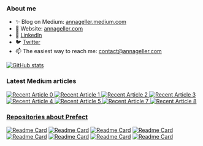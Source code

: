 ### About me

- ✨ Blog on Medium: [annageller.medium.com](https://annageller.medium.com/)
- 🤖 Website: [annageller.com](http://annageller.com/) 
- 💼 [LinkedIn](https://www.linkedin.com/in/anna-geller-12a86811a/)
- 🐦 [Twitter](https://twitter.com/anna__geller)
- 📫 The easiest way to reach me: contact@annageller.com 


[![GitHub stats](https://github-readme-stats.vercel.app/api?username=anna-geller&count_private=true&show_icons=true&theme=radical&hide_rank=false)](https://github.com/anuraghazra/github-readme-stats)


### Latest Medium articles
<a target="_blank" href="https://github-readme-medium-recent-article.vercel.app/medium/@annageller/0"><img src="https://github-readme-medium-recent-article.vercel.app/medium/@annageller/0" alt="Recent Article 0">
<a target="_blank" href="https://github-readme-medium-recent-article.vercel.app/medium/@annageller/1"><img src="https://github-readme-medium-recent-article.vercel.app/medium/@annageller/1" alt="Recent Article 1">
<a target="_blank" href="https://github-readme-medium-recent-article.vercel.app/medium/@annageller/2"><img src="https://github-readme-medium-recent-article.vercel.app/medium/@annageller/2" alt="Recent Article 2">
<a target="_blank" href="https://github-readme-medium-recent-article.vercel.app/medium/@annageller/3"><img src="https://github-readme-medium-recent-article.vercel.app/medium/@annageller/3" alt="Recent Article 3">
<a target="_blank" href="https://github-readme-medium-recent-article.vercel.app/medium/@annageller/4"><img src="https://github-readme-medium-recent-article.vercel.app/medium/@annageller/4" alt="Recent Article 4">
<a target="_blank" href="https://github-readme-medium-recent-article.vercel.app/medium/@annageller/5"><img src="https://github-readme-medium-recent-article.vercel.app/medium/@annageller/5" alt="Recent Article 5">
<a target="_blank" href="https://github-readme-medium-recent-article.vercel.app/medium/@annageller/7"><img src="https://github-readme-medium-recent-article.vercel.app/medium/@annageller/7" alt="Recent Article 7">
<a target="_blank" href="https://github-readme-medium-recent-article.vercel.app/medium/@annageller/8"><img src="https://github-readme-medium-recent-article.vercel.app/medium/@annageller/8" alt="Recent Article 8">
    
### Repositories about Prefect
[![Readme Card](https://github-readme-stats.vercel.app/api/pin/?username=anna-geller&repo=prefect-deployment-patterns)](https://github.com/anna-geller/prefect-deployment-patterns)
[![Readme Card](https://github-readme-stats.vercel.app/api/pin/?username=anna-geller&repo=dataflow-ops)](https://github.com/anna-geller/dataflow-ops)
[![Readme Card](https://github-readme-stats.vercel.app/api/pin/?username=anna-geller&repo=dataflow-ops-aws-eks)](https://github.com/anna-geller/dataflow-ops-aws-eks)
[![Readme Card](https://github-readme-stats.vercel.app/api/pin/?username=anna-geller&repo=prefect-getting-started)](https://github.com/anna-geller/prefect-getting-started) 
[![Readme Card](https://github-readme-stats.vercel.app/api/pin/?username=anna-geller&repo=prefect-dataplatform)](https://github.com/anna-geller/prefect-dataplatform)
[![Readme Card](https://github-readme-stats.vercel.app/api/pin/?username=anna-geller&repo=prefect-aws-lambda)](https://github.com/anna-geller/prefect-aws-lambda)
[![Readme Card](https://github-readme-stats.vercel.app/api/pin/?username=anna-geller&repo=prefect-streaming)](https://github.com/anna-geller/prefect-streaming)
[![Readme Card](https://github-readme-stats.vercel.app/api/pin/?username=anna-geller&repo=prefect-docker-deployment)](https://github.com/anna-geller/prefect-docker-deployment)
